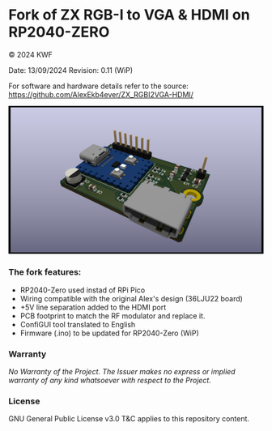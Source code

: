 Fork of ZX RGB-I to VGA & HDMI on RP2040-ZERO
=======
© 2024 KWF

Date: 13/09/2024
Revision: 0.11 (WiP)

For software and hardware details refer to the source: 
https://github.com/AlexEkb4ever/ZX_RGBI2VGA-HDMI/

![ZX-HDMI RP2040-Zero](/Docs/Pics/PicsZX-HDMI_RP2040_Zero_01.png)

### The fork features:
* RP2040-Zero used instad of RPi Pico
* Wiring compatible with the original Alex's design (36LJU22 board)
* +5V line separation added to the HDMI port
* PCB footprint to match the RF modulator and replace it.
* ConfiGUI tool translated to English
* Firmware (.ino) to be updated for RP2040-Zero (WiP)

### Warranty

*No Warranty of the Project. The Issuer makes no express or implied warranty of any kind whatsoever with respect to the Project.*

### License

GNU General Public License v3.0 T&C applies to this repository content.
